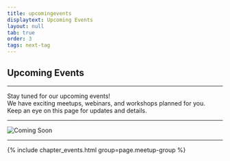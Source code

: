 ```yaml
---
title: upcomingevents
displaytext: Upcoming Events
layout: null
tab: true
order: 3
tags: next-tag
---
```


<h2>Upcoming Events</h2>

<hr>

<p>Stay tuned for our upcoming events! <br>
We have exciting meetups, webinars, and workshops planned for you.<br> 
Keep an eye on this page for updates and details.</p>

<hr>

![Coming Soon](assets/images/coming_soon.gif)

<hr>

{% include chapter_events.html group=page.meetup-group %}



